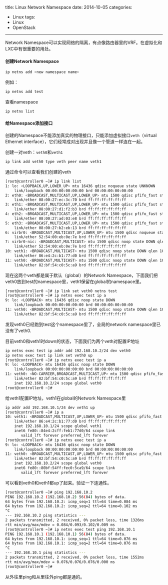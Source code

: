 title: Linux Network Namespace
date: 2014-10-05
categories:
- Linux
tags:
- Linux
- OpenStack
---

Network Namespace可以实现网络的隔离，有点像路由器里的VRF。在虚拟化和LXC中有很重要的用处。

#### 创建Network Namespace

``` bash
ip netns add <new namespace name>
```

例如：
``` bash
ip netns add test
```

查看namespace

``` bash
ip netns list
```

#### 给Namespace添加接口

创建的Namespace不能添加真实的物理接口，只能添加虚拟接口`veth`（virtual Ethernet interface），它们经常成对出现并且像一个管道一样连在一起。

创建一对veth：`veth0`和`veth1`
``` bash
ip link add veth0 type veth peer name veth1
```

通过命令可以查看我们创建的veth
``` bash
[root@controller0 ~]# ip link list
1: lo: <LOOPBACK,UP,LOWER_UP> mtu 16436 qdisc noqueue state UNKNOWN 
    link/loopback 00:00:00:00:00:00 brd 00:00:00:00:00:00
2: eth0: <BROADCAST,MULTICAST,UP,LOWER_UP> mtu 1500 qdisc pfifo_fast state UNKNOWN qlen 1000
    link/ether 08:00:27:ec:3c:70 brd ff:ff:ff:ff:ff:ff
3: eth1: <BROADCAST,MULTICAST,UP,LOWER_UP> mtu 1500 qdisc pfifo_fast state UNKNOWN qlen 1000
    link/ether 08:00:27:d1:f2:b3 brd ff:ff:ff:ff:ff:ff
4: eth2: <BROADCAST,MULTICAST,UP,LOWER_UP> mtu 1500 qdisc pfifo_fast state UNKNOWN qlen 1000
    link/ether 08:00:27:ad:03:e8 brd ff:ff:ff:ff:ff:ff
5: eth3: <BROADCAST,MULTICAST,UP,LOWER_UP> mtu 1500 qdisc pfifo_fast state UP qlen 1000
    link/ether 08:00:27:b2:eb:13 brd ff:ff:ff:ff:ff:ff
6: virbr0: <BROADCAST,MULTICAST,UP,LOWER_UP> mtu 1500 qdisc noqueue state UNKNOWN 
    link/ether 52:54:00:eb:0e:7e brd ff:ff:ff:ff:ff:ff
7: virbr0-nic: <BROADCAST,MULTICAST> mtu 1500 qdisc noop state DOWN qlen 500
    link/ether 52:54:00:eb:0e:7e brd ff:ff:ff:ff:ff:ff
10: veth1: <BROADCAST,MULTICAST> mtu 1500 qdisc noop state DOWN qlen 1000
    link/ether 86:e4:2c:b1:77:d0 brd ff:ff:ff:ff:ff:ff
11: veth0: <BROADCAST,MULTICAST> mtu 1500 qdisc noop state DOWN qlen 1000
    link/ether 82:bf:54:c0:5c:a9 brd ff:ff:ff:ff:ff:ff
```
现在这两个veth都是属于默认（global）的Network  Namespace，下面我们把veth0放到test的namespace里，veth1保留在global的namespace里。

``` bash
[root@controller0 ~]# ip link set veth0 netns test
[root@controller0 ~]# ip netns exec test ip a
9: lo: <LOOPBACK> mtu 16436 qdisc noop state DOWN 
    link/loopback 00:00:00:00:00:00 brd 00:00:00:00:00:00
11: veth0: <BROADCAST,MULTICAST> mtu 1500 qdisc noop state DOWN qlen 1000
    link/ether 82:bf:54:c0:5c:a9 brd ff:ff:ff:ff:ff:ff
```
发现veth0已经跑到test这个namespace里了，全局的network namespace里已没有了veth0.

目前veth0和veth1时down的状态，下面我们为两个veth对配置IP地址

``` bash
ip netns exec test ip addr add 192.168.10.2/24 dev veth0 
ip netns exec test ip link set veth0 up
[root@controller0 ~]# ip netns exec test ip a
9: lo: <LOOPBACK> mtu 16436 qdisc noop state DOWN 
    link/loopback 00:00:00:00:00:00 brd 00:00:00:00:00:00
11: veth0: <NO-CARRIER,BROADCAST,MULTICAST,UP> mtu 1500 qdisc pfifo_fast state DOWN qlen 1000
    link/ether 82:bf:54:c0:5c:a9 brd ff:ff:ff:ff:ff:ff
    inet 192.168.10.2/24 scope global veth0
[root@controller0 ~]#
```
给veth1配置IP地址，veth1在global的Network Namespace里
``` bash
ip addr add 192.168.10.1/24 dev veth1 up
[root@controller0 ~]# ip a
10: veth1: <BROADCAST,MULTICAST,UP,LOWER_UP> mtu 1500 qdisc pfifo_fast state UP qlen 1000
    link/ether 86:e4:2c:b1:77:d0 brd ff:ff:ff:ff:ff:ff
    inet 192.168.10.1/24 scope global veth1
    inet6 fe80::84e4:2cff:feb1:77d0/64 scope link 
       valid_lft forever preferred_lft forever
[root@controller0 ~]# ip netns exec test ip a
9: lo: <LOOPBACK> mtu 16436 qdisc noop state DOWN 
    link/loopback 00:00:00:00:00:00 brd 00:00:00:00:00:00
11: veth0: <BROADCAST,MULTICAST,UP,LOWER_UP> mtu 1500 qdisc pfifo_fast state UP qlen 1000
    link/ether 82:bf:54:c0:5c:a9 brd ff:ff:ff:ff:ff:ff
    inet 192.168.10.2/24 scope global veth0
    inet6 fe80::80bf:54ff:fec0:5ca9/64 scope link 
       valid_lft forever preferred_lft forever
```
可以看到veth0和veth1都up了起来。验证一下连通性。

``` bash
[root@controller0 ~]# ping 192.168.10.2
PING 192.168.10.2 (192.168.10.2) 56(84) bytes of data.
64 bytes from 192.168.10.2: icmp_seq=1 ttl=64 time=0.084 ms
64 bytes from 192.168.10.2: icmp_seq=2 ttl=64 time=0.102 ms
^C
--- 192.168.10.2 ping statistics ---
2 packets transmitted, 2 received, 0% packet loss, time 1326ms
rtt min/avg/max/mdev = 0.084/0.093/0.102/0.009 ms
[root@controller0 ~]# ip netns exec test ping 192.168.10.1
PING 192.168.10.1 (192.168.10.1) 56(84) bytes of data.
64 bytes from 192.168.10.1: icmp_seq=1 ttl=64 time=0.076 ms
64 bytes from 192.168.10.1: icmp_seq=2 ttl=64 time=0.076 ms
^C
--- 192.168.10.1 ping statistics ---
2 packets transmitted, 2 received, 0% packet loss, time 1552ms
rtt min/avg/max/mdev = 0.076/0.076/0.076/0.000 ms
[root@controller0 ~]# 
```

从外往里ping和从里往外ping都是通的。

